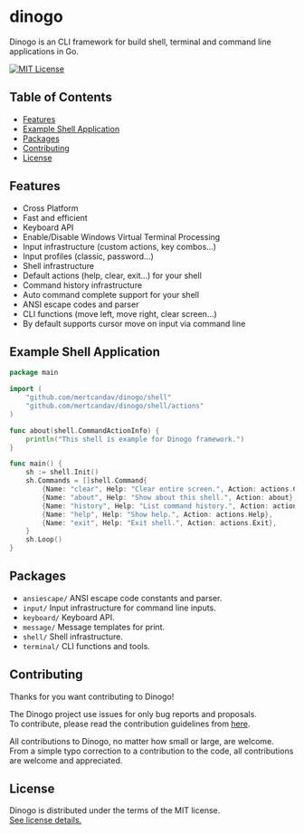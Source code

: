 # dinogo
Dinogo is an CLI framework for build shell, terminal and command line applications in Go.

[![MIT License](https://img.shields.io/badge/license-MIT-blue.svg)](https://github.com/mertcandav/dinogo/blob/main/LICENSE)

## Table of Contents
<div class="toc">
  <ul>
    <li><a href="#features">Features</a></li>
    <li><a href="#example_shell_application">Example Shell Application</a></li>
    <li><a href="#packages">Packages</a></li>
    <li><a href="#contributing">Contributing</a></li>
    <li><a href="#license">License</a></li>
  </ul>
</div>

<h2 id="features">Features</h2>

+ Cross Platform
+ Fast and efficient
+ Keyboard API
+ Enable/Disable Windows Virtual Terminal Processing
+ Input infrastructure (custom actions, key combos...)
+ Input profiles (classic, password...)
+ Shell infrastructure
+ Default actions (help, clear, exit...) for your shell
+ Command history infrastructure
+ Auto command complete support for your shell
+ ANSI escape codes and parser
+ CLI functions (move left, move right, clear screen...)
+ By default supports cursor move on input via command line

<h2 id="example_shell_application">Example Shell Application</h2>

```go
package main

import (
	"github.com/mertcandav/dinogo/shell"
	"github.com/mertcandav/dinogo/shell/actions"
)

func about(shell.CommandActionInfo) {
	println("This shell is example for Dinogo framework.")
}

func main() {
	sh := shell.Init()
	sh.Commands = []shell.Command{
		{Name: "clear", Help: "Clear entire screen.", Action: actions.Clear},
		{Name: "about", Help: "Show about this shell.", Action: about},
		{Name: "history", Help: "List command history.", Action: actions.History},
		{Name: "help", Help: "Show help.", Action: actions.Help},
		{Name: "exit", Help: "Exit shell.", Action: actions.Exit},
	}
	sh.Loop()
}
```

<h2 id="packages">Packages</h2>

+ ``ansiescape/`` ANSI escape code constants and parser.
+ ``input/`` Input infrastructure for command line inputs.
+ ``keyboard/`` Keyboard API.
+ ``message/`` Message templates for print.
+ ``shell/`` Shell infrastructure.
+ ``terminal/`` CLI functions and tools.

<h2 id="contributing">Contributing</h2>
Thanks for you want contributing to Dinogo!

The Dinogo project use issues for only bug reports and proposals. <br>
To contribute, please read the contribution guidelines from [here](https://github.com/mertcandav/dinogo/blob/main/CONTRIBUTING.md).

All contributions to Dinogo, no matter how small or large, are welcome. <br>
From a simple typo correction to a contribution to the code, all contributions are welcome and appreciated.

<h2 id="license">License</h2>

Dinogo is distributed under the terms of the MIT license. <br>
[See license details.](https://github.com/mertcandav/dinogo/blob/main/LICENSE)

